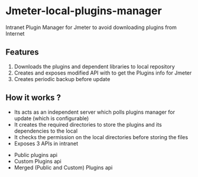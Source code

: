 # Jmeter-local-plugins-manager
Intranet Plugin Manager for Jmeter to avoid downloading plugins from Internet

## Features
1. Downloads the plugins and dependent libraries to local repository
2. Creates and exposes modified API with to get the Plugins info for Jmeter 
3. Creates periodic backup before update

## How it works ?

* Its acts as an independent server which polls plugins manager for update (which is configurable) 
* It creates the required directories to store the plugins and its dependencies to the local 
* It checks the permission on the local directories before storing the files
* Exposes 3 APIs in intranet 
 - Public plugins api
 - Custom Plugins api
 - Merged (Public and Custom) Plugins api


